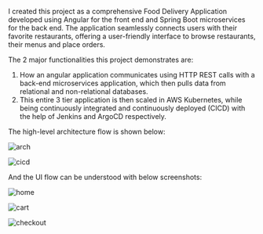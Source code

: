 I created this project as a comprehensive Food Delivery Application developed using Angular for the front end and Spring Boot microservices for the back end. 
The application seamlessly connects users with their favorite restaurants, offering a user-friendly interface to browse restaurants, their menus and place orders.

The 2 major functionalities this project demonstrates are: 
1. How an angular application communicates using HTTP REST calls with a back-end microservices application, which then pulls data from relational and non-relational databases.
2. This entire 3 tier application is then scaled in AWS Kubernetes, while being continuously integrated and continuously deployed (CICD) with the help of Jenkins and ArgoCD respectively.

The high-level architecture flow is shown below:

![arch](https://github.com/whoisdeepak/food-delivery-app-angular/assets/101911034/896fe4f8-4a59-4eea-a4f9-b45508048359)

![cicd](https://github.com/whoisdeepak/food-delivery-app-angular/assets/101911034/94102dd2-c12c-4391-8219-e925be71485d)


And the UI flow can be understood with below screenshots:

![home](https://github.com/whoisdeepak/food-delivery-app-angular/assets/101911034/3dd57b86-795d-4224-8dec-96161afe7271)

![cart](https://github.com/whoisdeepak/food-delivery-app-angular/assets/101911034/481eb39c-b83b-4680-ad8a-94666dd7ebed)

![checkout](https://github.com/whoisdeepak/food-delivery-app-angular/assets/101911034/8880bda5-e99e-46e5-bb16-dc5b7791b77c)
